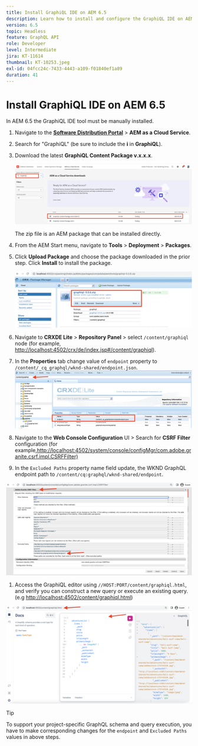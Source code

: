 ```yaml
---
title: Install GraphiQL IDE on AEM 6.5
description: Learn how to install and configure the GraphiQL IDE on AEM 6.5
version: 6.5
topic: Headless
feature: GraphQL API
role: Developer
level: Intermediate
jira: KT-11614
thumbnail: KT-10253.jpeg
exl-id: 04fcc24c-7433-4443-a109-f01840ef1a89
duration: 41
---
```

# Install GraphiQL IDE on AEM 6.5

In AEM 6.5 the GraphiQL IDE tool must be manually installed.

1.  Navigate to the **[Software Distribution Portal](https://experience.adobe.com/#/downloads/content/software-distribution/en/aemcloud.html)** > **AEM as a Cloud Service**.
1.  Search for "GraphiQL" (be sure to include the **i** in **GraphiQL**).
1.  Download the latest **GraphiQL Content Package v.x.x.x**.

    ![Download GraphiQL Package](assets/graphiql/software-distribution.png)

    The zip file is an AEM package that can be installed directly.

1.  From the AEM Start menu, navigate to **Tools** > **Deployment** > **Packages**.
1.  Click **Upload Package** and choose the package downloaded in the prior step. Click **Install** to install the package.

    ![Install GraphiQL Package](assets/graphiql/install-graphiql-package.png)

1.  Navigate to **CRXDE Lite** > **Repository Panel** > select `/content/graphiql` node (for example, <http://localhost:4502/crx/de/index.jsp#/content/graphiql>).
1.  In the **Properties** tab change value of `endpoint` property to `/content/_cq_graphql/wknd-shared/endpoint.json`.
    ![Endpoint Property Value Change](assets/graphiql/endpoint-prop-value-change.png)

1.  Navigate to the **Web Console Configuration** UI > Search for **CSRF Filter** configuration (for example,<http://localhost:4502/system/console/configMgr/com.adobe.granite.csrf.impl.CSRFFilter)>
1.  In the `Excluded Paths` property name field update, the WKND GraphQL endpoint path to `/content/cq:graphql/wknd-shared/endpoint`.

![Exclude Paths Property Value Change](assets/graphiql/exclude-paths-value-change.png)

1.  Access the GraphiQL editor using `//HOST:PORT/content/graphiql.html`, and verify you can construct a new query or execute an existing query. (e.g <http://localhost:4502/content/graphiql.html>)

![GraphiQL Editor](assets/graphiql/graphiql-editor.png)

>[!TIP]
>
>To support your project-specific GraphQL schema and query execution, you have to make corresponding changes for the `endpoint` and `Excluded Paths` values in above steps.

